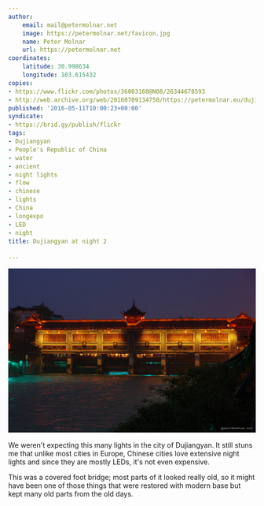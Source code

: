 ```yaml
---
author:
    email: mail@petermolnar.net
    image: https://petermolnar.net/favicon.jpg
    name: Peter Molnar
    url: https://petermolnar.net
coordinates:
    latitude: 30.998634
    longitude: 103.615432
copies:
- https://www.flickr.com/photos/36003160@N08/26344678593
- http://web.archive.org/web/20160709134750/https://petermolnar.eu/dujiangyan-at-night-2/
published: '2016-05-11T10:00:23+00:00'
syndicate:
- https://brid.gy/publish/flickr
tags:
- Dujiangyan
- People's Republic of China
- water
- ancient
- night lights
- flow
- chinese
- lights
- China
- longexpo
- LED
- night
title: Dujiangyan at night 2

---
```


![](dujiangyan-at-night-2.jpg)

We weren't expecting this many lights in the city of Dujiangyan. It
still stuns me that unlike most cities in Europe, Chinese cities love
extensive night lights and since they are mostly LEDs, it's not even
expensive.

This was a covered foot bridge; most parts of it looked really old, so
it might have been one of those things that were restored with modern
base but kept many old parts from the old days.